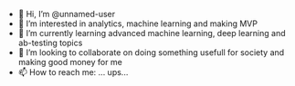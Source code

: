 - 👋 Hi, I’m @unnamed-user
- 👀 I’m interested in analytics, machine learning and making MVP
- 🌱 I’m currently learning advanced machine learning, deep learning and ab-testing topics
- 💞️ I’m looking to collaborate on doing something usefull for society and making good money for me
- 📫 How to reach me: ... ups...

<!---
unnamed-user/unnamed-user is a ✨ special ✨ repository because its `README.md` (this file) appears on your GitHub profile.
You can click the Preview link to take a look at your changes.
--->
